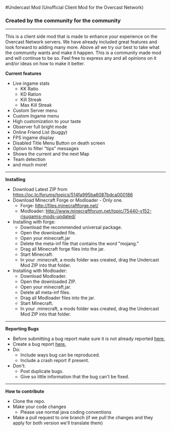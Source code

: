 #Undercast Mod (Unofficial Client Mod for the Overcast Network)
### Created by the community for the community
* * *
This is a client side mod that is made to enhance your experience on the Overcast Network servers. We have already included great features and look forward to adding many more. Above all we try our best to take what the community wants and make it happen. This is a community made mod and will continue to be so. Feel free to express any and all opinions on it and/or ideas on how to make it better.

__Current features__
* Live ingame stats
    * KK Ratio
    * KD Ration
    * Kill Streak
    * Max Kill Streak
* Custom Server menu
* Custom Ingame menu
* High customization to your taste
* Observer full bright mode
* Online Friend List (buggy)
* FPS ingame display
* Disabled Title Menu Button on death screen
* Option to filter "tips" messages
* Shows the current and the next Map
* Team detection
* and much more!
 
* * * 

__Installing__
* Download Latest ZIP from https://oc.tc/forums/topics/514fa995ba6087bdca000186
* Download Minecraft Forge or Modloader - Only one.
    * Forge: http://files.minecraftforge.net/
    * Modloader: http://www.minecraftforum.net/topic/75440-v152-risugamis-mods-updated/
* Installing with forge:
    * Download the recommended universal package.
    * Open the downloaded file.
    * Open your minecraft.jar
    * Delete the meta-inf file that contains the word "mojang."
    * Drag all Minecraft forge files into the jar.
    * Start Minecraft.
    * In your .minecraft, a mods folder was created, drag the Undercast Mod ZIP into that folder.
* Installing with Modloader:
    * Download Modloader.
    * Open the downloaded ZIP.
    * Open your minecraft.jar.
    * Delete all meta-inf files.
    * Drag all Modloader files into the jar.
    * Start Minecraft.
    * In your .minecraft, a mods folder was created, drag the Undercast Mod ZIP into that folder.
         
* * *

__Reporting Bugs__
* Before submitting a bug report make sure it is not already reported [here.](https://github.com/UndercastTeam/UndercastClient/issues/)
* Create a bug report [here.](https://github.com/UndercastTeam/UndercastClient/issues/new)
* Do:
    * Include ways bug can be reproduced.
    * Include a crash report if present.
* Don't:
    * Post duplicate bugs.
    * Give so little information that the bug can't be fixed.

* * *

__How to contribute__
* Clone the repo. 
* Make your code changes
    * Please use normal java coding conventions
* Make a pull request to one branch (if we pull the changes and they apply for both version we'll translate them)


